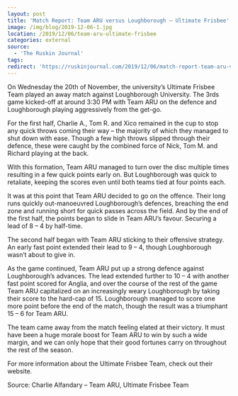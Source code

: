 ```yaml
---
layout: post
title: 'Match Report: Team ARU versus Loughborough – Ultimate Frisbee'
image: /img/blog/2019-12-06-1.jpg
location: /2019/12/06/team-aru-ultimate-frisbee
categories: external
source:
  - 'The Ruskin Journal'
tags:
redirect: 'https://ruskinjournal.com/2019/12/06/match-report-team-aru-versus-loughborough-ultimate-frisbee/'
---
```


On Wednesday the 20th of November, the university’s Ultimate Frisbee Team played an away match against Loughborough University. The 3rds game kicked-off at around 3:30 PM with Team ARU on the defence and Loughborough playing aggressively from the get-go.

For the first half, Charlie A., Tom R. and Xico remained in the cup to stop any quick throws coming their way – the majority of which they managed to shut down with ease. Though a few high throws slipped through their defence, these were caught by the combined force of Nick, Tom M. and Richard playing at the back.

With this formation, Team ARU managed to turn over the disc multiple times resulting in a few quick points early on. But Loughborough was quick to retaliate, keeping the scores even until both teams tied at four points each.

It was at this point that Team ARU decided to go on the offence. Their long runs quickly out-manoeuvred Loughborough’s defences, breaching the end zone and running short for quick passes across the field. And by the end of the first half, the points began to slide in Team ARU’s favour. Securing a lead of 8 – 4 by half-time.

The second half began with Team ARU sticking to their offensive strategy. An early fast point extended their lead to 9 – 4, though Loughborough wasn’t about to give in.

As the game continued, Team ARU put up a strong defence against Loughborough’s advances. The lead extended further to 10 – 4 with another fast point scored for Anglia, and over the course of the rest of the game Team ARU capitalized on an increasingly weary Loughborough by taking their score to the hard-cap of 15. Loughborough managed to score one more point before the end of the match, though the result was a triumphant 15 – 6 for Team ARU.

The team came away from the match feeling elated at their victory. It must have been a huge morale boost for Team ARU to win by such a wide margin, and we can only hope that their good fortunes carry on throughout the rest of the season.

For more information about the Ultimate Frisbee Team, check out their website.

Source: Charlie Alfandary – Team ARU, Ultimate Frisbee Team
